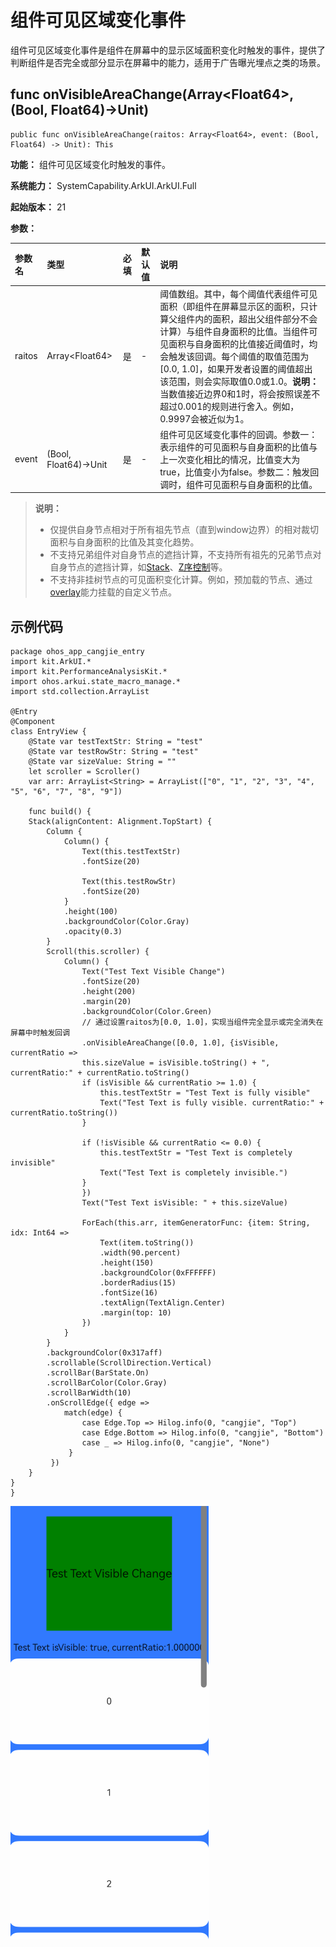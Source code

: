 # 组件可见区域变化事件

组件可见区域变化事件是组件在屏幕中的显示区域面积变化时触发的事件，提供了判断组件是否完全或部分显示在屏幕中的能力，适用于广告曝光埋点之类的场景。

## func onVisibleAreaChange(Array\<Float64>, (Bool, Float64)->Unit)

```cangjie
public func onVisibleAreaChange(raitos: Array<Float64>, event: (Bool, Float64) -> Unit): This
```

**功能：** 组件可见区域变化时触发的事件。

**系统能力：** SystemCapability.ArkUI.ArkUI.Full

**起始版本：** 21

**参数：**

|参数名|类型|必填|默认值|说明|
|:---|:---|:---|:---|:---|
|raitos|Array\<Float64>|是|-|阈值数组。其中，每个阈值代表组件可见面积（即组件在屏幕显示区的面积，只计算父组件内的面积，超出父组件部分不会计算）与组件自身面积的比值。当组件可见面积与自身面积的比值接近阈值时，均会触发该回调。每个阈值的取值范围为[0.0, 1.0]，如果开发者设置的阈值超出该范围，则会实际取值0.0或1.0。**说明：** 当数值接近边界0和1时，将会按照误差不超过0.001的规则进行舍入。例如，0.9997会被近似为1。|
|event|(Bool, Float64)->Unit|是|-|组件可见区域变化事件的回调。参数一：表示组件的可见面积与自身面积的比值与上一次变化相比的情况，比值变大为true，比值变小为false。参数二：触发回调时，组件可见面积与自身面积的比值。|

> **说明：**
>
> - 仅提供自身节点相对于所有祖先节点（直到window边界）的相对裁切面积与自身面积的比值及其变化趋势。
> - 不支持兄弟组件对自身节点的遮挡计算，不支持所有祖先的兄弟节点对自身节点的遮挡计算，如[Stack](../../../application-dev/source_zh_cn/arkui-cj/cj-layout-development-stack-layout.md#层叠布局-stack)、[Z序控制](../../../application-dev/source_zh_cn/arkui-cj/cj-layout-development-stack-layout.md#z序控制)等。
> - 不支持非挂树节点的可见面积变化计算。例如，预加载的节点、通过[overlay](./cj-universal-attribute-overlay.md#func-overlaystring-alignment-contentoffset)能力挂载的自定义节点。

## 示例代码

<!-- run -->

```cangjie
package ohos_app_cangjie_entry
import kit.ArkUI.*
import kit.PerformanceAnalysisKit.*
import ohos.arkui.state_macro_manage.*
import std.collection.ArrayList

@Entry
@Component
class EntryView {
    @State var testTextStr: String = "test"
    @State var testRowStr: String = "test"
    @State var sizeValue: String = ""
    let scroller = Scroller()
    var arr: ArrayList<String> = ArrayList(["0", "1", "2", "3", "4", "5", "6", "7", "8", "9"])

    func build() {
    Stack(alignContent: Alignment.TopStart) {
        Column {
            Column() {
                Text(this.testTextStr)
                .fontSize(20)

                Text(this.testRowStr)
                .fontSize(20)
            }
            .height(100)
            .backgroundColor(Color.Gray)
            .opacity(0.3)
        }
        Scroll(this.scroller) {
            Column() {
                Text("Test Text Visible Change")
                .fontSize(20)
                .height(200)
                .margin(20)
                .backgroundColor(Color.Green)
                // 通过设置raitos为[0.0, 1.0]，实现当组件完全显示或完全消失在屏幕中时触发回调
                .onVisibleAreaChange([0.0, 1.0], {isVisible, currentRatio =>
                this.sizeValue = isVisible.toString() + ", currentRatio:" + currentRatio.toString()
                if (isVisible && currentRatio >= 1.0) {
                    this.testTextStr = "Test Text is fully visible"
                    Text("Test Text is fully visible. currentRatio:" + currentRatio.toString())
                }

                if (!isVisible && currentRatio <= 0.0) {
                    this.testTextStr = "Test Text is completely invisible"
                    Text("Test Text is completely invisible.")
                }
                })
                Text("Test Text isVisible: " + this.sizeValue)

                ForEach(this.arr, itemGeneratorFunc: {item: String, idx: Int64 =>
                    Text(item.toString())
                    .width(90.percent)
                    .height(150)
                    .backgroundColor(0xFFFFFF)
                    .borderRadius(15)
                    .fontSize(16)
                    .textAlign(TextAlign.Center)
                    .margin(top: 10)
                })
            }
        }
        .backgroundColor(0x317aff)
        .scrollable(ScrollDirection.Vertical)
        .scrollBar(BarState.On)
        .scrollBarColor(Color.Gray)
        .scrollBarWidth(10)
        .onScrollEdge({ edge =>
            match(edge) {
                case Edge.Top => Hilog.info(0, "cangjie", "Top")
                case Edge.Bottom => Hilog.info(0, "cangjie", "Bottom")
                case _ => Hilog.info(0, "cangjie", "None")
             }
         })
    }
}
}
```

![uni_visible_area_change](figures/uni_visible_area_change.gif)
